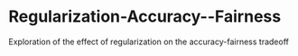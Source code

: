 # Regularization-Accuracy--Fairness
Exploration of the effect of regularization on the accuracy-fairness tradeoff
